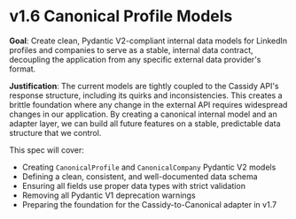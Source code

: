 # v1.6 Canonical Profile Models

**Goal**: Create clean, Pydantic V2-compliant internal data models for LinkedIn profiles and companies to serve as a stable, internal data contract, decoupling the application from any specific external data provider's format.

**Justification**: The current models are tightly coupled to the Cassidy API's response structure, including its quirks and inconsistencies. This creates a brittle foundation where any change in the external API requires widespread changes in our application. By creating a canonical internal model and an adapter layer, we can build all future features on a stable, predictable data structure that we control.

This spec will cover:
- Creating `CanonicalProfile` and `CanonicalCompany` Pydantic V2 models
- Defining a clean, consistent, and well-documented data schema
- Ensuring all fields use proper data types with strict validation
- Removing all Pydantic V1 deprecation warnings
- Preparing the foundation for the Cassidy-to-Canonical adapter in v1.7

